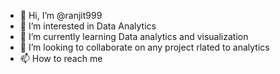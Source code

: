 - 👋 Hi, I’m @ranjit999
- 👀 I’m interested in Data Analytics
- 🌱 I’m currently learning Data analytics and visualization
- 💞️ I’m looking to collaborate on any project rlated to analytics
- 📫 How to reach me 


<!---
ranjit999/ranjit999 is a ✨ special ✨ repository because its `README.md` (this file) appears on your GitHub profile.
You can click the Preview link to take a look at your changes.
--->

